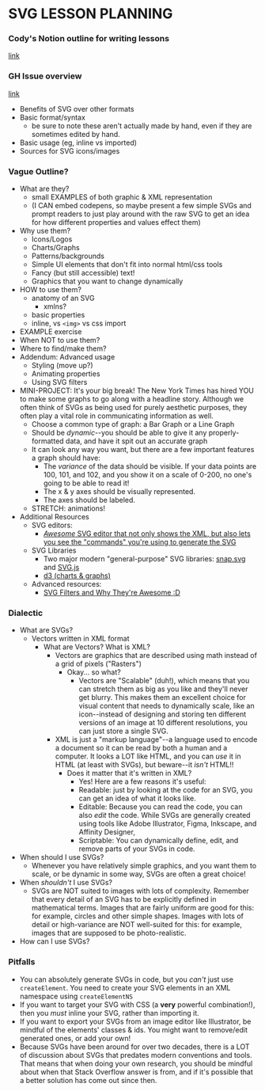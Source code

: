 # SVG LESSON PLANNING

### Cody's Notion outline for writing lessons

[link](https://codyloyd.notion.site/How-I-write-lessons-210ea94af06e441a9df1ec08a8a15112)

### GH Issue overview

[link](https://github.com/TheOdinProject/top-meta/issues/43)

- Benefits of SVG over other formats
- Basic format/syntax
  - be sure to note these aren't actually made by hand, even if they are sometimes edited by hand.
- Basic usage (eg, inline vs imported)
- Sources for SVG icons/images

### Vague Outline?
- What are they?
  - small EXAMPLES of both graphic & XML representation
  - (I CAN embed codepens, so maybe present a few simple SVGs and prompt readers to just play around with the raw SVG to get an idea for how different properties and values effect them)
- Why use them?
  - Icons/Logos
  - Charts/Graphs
  - Patterns/backgrounds
  - Simple UI elements that don't fit into normal html/css tools
  - Fancy (but still accessible) text!
  - Graphics that you want to change dynamically
- HOW to use them?
  - anatomy of an SVG
    - xmlns? 
  - basic properties
  - inline, vs `<img>` vs css import
- EXAMPLE exercise
- When NOT to use them?
- Where to find/make them?
- Addendum: Advanced usage
  - Styling (move up?)
  - Animating properties
  - Using SVG filters
- MINI-PROJECT: It's your big break! The New York Times has hired YOU to make some graphs to go along with a headline story. Although we often think of SVGs as being used for purely aesthetic purposes, they often play a vital role in communicating information as well.
  - Choose a common type of graph: a Bar Graph or a Line Graph
  - Should be *dynamic*--you should be able to give it any properly-formatted data, and have it spit out an accurate graph
  - It can look any way you want, but there are a few important features a graph should have:
    - The *variance* of the data should be visible. If your data points are 100, 101, and 102, and you show it on a scale of 0-200, no one's going to be able to read it!
    - The x & y axes should be visually represented.
    - The axes should be labeled.
  - STRETCH: animations!
- Additional Resources
  - SVG editors:
    - [*Awesome* SVG editor that not only shows the XML, but also lets you see the "commands" you're using to generate the SVG](https://yqnn.github.io/svg-path-editor/)
  - SVG Libraries
    - Two major modern "general-purpose" SVG libraries: [snap.svg](http://snapsvg.io/) and [SVG.js](https://svgjs.dev/docs/3.0/)
    - [d3 (charts & graphs)](https://d3js.org/)
  - Advanced resources:
    - [SVG Filters and Why They're Awesome :D](https://www.smashingmagazine.com/2015/05/why-the-svg-filter-is-awesome/)

### Dialectic
- What are SVGs?
  - Vectors written in XML format
    - What are Vectors? What is XML?
      - Vectors are graphics that are described using math instead of a grid of pixels ("Rasters")
        - Okay... so what?
          - Vectors are "Scalable" (duh!), which means that you can stretch them as big as you like and they'll never get blurry. This makes them an excellent choice for visual content that needs to dynamically scale, like an icon--instead of designing and storing ten different versions of an image at 10 different resolutions, you can just store a single SVG.
      - XML is just a "markup language"--a language used to encode a document so it can be read by both a human and a computer. It looks a LOT like HTML, and you can *use* it in HTML (at least with SVGs), but beware--it *isn't* HTML!!
        - Does it matter that it's written in XML?
          - Yes! Here are a few reasons it's useful:
          - Readable: just by looking at the code for an SVG, you can get an idea of what it looks like.
          - Editable: Because you can read the code, you can also *edit* the code. While SVGs are generally created using tools like Adobe Illustrator, Figma, Inkscape, and Affinity Designer, 
          - Scriptable: You can dynamically define, edit, and remove parts of your SVGs in code.
- When should I use SVGs?
  - Whenever you have relatively simple graphics, and you want them to scale, or be dynamic in some way, SVGs are often a great choice!
- When *shouldn't* I use SVGs?
  - SVGs are NOT suited to images with lots of complexity. Remember that every detail of an SVG has to be explicitly defined in mathematical terms. Images that are fairly uniform are good for this: for example, circles and other simple shapes. Images with lots of detail or high-variance are NOT well-suited for this: for example, images that are supposed to be photo-realistic.
- How can I use SVGs?

### Pitfalls
- You can absolutely generate SVGs in code, but you *can't* just use `createElement`. You need to create your SVG elements in an XML namespace using `createElementNS`
- If you want to target your SVG with CSS (a **very** powerful combination!), then you *must* inline your SVG, rather than importing it.
- If you want to export your SVGs from an image editor like Illustrator, be mindful of the elements' classes & ids. You might want to remove/edit generated ones, or add your own!
- Because SVGs have been around for over two decades, there is a LOT of discussion about SVGs that predates modern conventions and tools. That means that when doing your own research, you should be mindful about when that Stack Overflow answer is from, and if it's possible that a better solution has come out since then.
